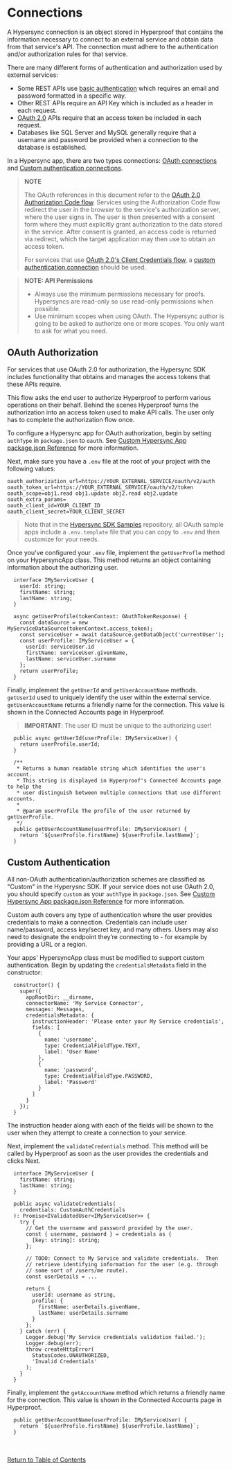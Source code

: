 # Connections

A Hypersync connection is an object stored in Hyperproof that contains the information necessary to connect to an external service and obtain data from that service's API. The connection must adhere to the authentication and/or authorization rules for that service.

There are many different forms of authentication and authorization used by external services:

- Some REST APIs use [basic authentication](https://en.wikipedia.org/wiki/Basic_access_authentication) which requires an email and password formatted in a specific way.
- Other REST APIs require an API Key which is included as a header in each request.
- [OAuth 2.0](https://www.oauth.com/) APIs require that an access token be included in each request.
- Databases like SQL Server and MySQL generally require that a username and password be provided when a connection to the database is established.

In a Hypersync app, there are two types connections: [OAuth connections](#oauth-authorization) and [Custom authentication connections](#custom-authentication).

> **NOTE**
>
> The OAuth references in this document refer to the [OAuth 2.0 Authorization Code flow](https://datatracker.ietf.org/doc/html/rfc6749#section-4.1).
> Services using the Authorization Code flow redirect the user in the browser to the service's
> authorization server, where the user signs in. The user is then presented with a consent form
> where they must explicitly grant authorization to the data stored in the service. After consent
> is granted, an access code is returned via redirect, which the target application may then use
> to obtain an access token.
>
> For services that use [OAuth 2.0's Client Credentials flow](https://datatracker.ietf.org/doc/html/rfc6749#section-4.4),
> a [custom authentication connection](#custom-authentication) should be used.

> **NOTE: API Permissions**
>- Always use the minimum permissions necessary for proofs. Hypersyncs are read-only so use read-only permissions when possible.
>- Use minimum scopes when using OAuth. The Hypersync author is going to be asked to authorize one or more scopes. You only want to ask for what you need.

## OAuth Authorization

For services that use OAuth 2.0 for authorization, the Hypersync SDK includes functionality that obtains and manages the access tokens that these APIs require.

This flow asks the end user to authorize Hyperproof to perform various operations on their behalf. Behind the scenes Hyperproof turns the authorization into an access token used to make API calls. The user only has to complete the authorization flow once.

To configure a Hypersync app for OAuth authorization, begin by setting `authType` in `package.json` to `oauth`. See [Custom Hypersync App package.json Reference](./030-package-json-reference.md) for more information.

Next, make sure you have a `.env` file at the root of your project with the following values:

```
oauth_authorization_url=https://YOUR_EXTERNAL_SERVICE/oauth/v2/auth
oauth_token_url=https://YOUR_EXTERNAL_SERVICE/oauth/v2/token
oauth_scope=obj1.read obj1.update obj2.read obj2.update
oauth_extra_params=
oauth_client_id=YOUR_CLIENT_ID
oauth_client_secret=YOUR_CLIENT_SECRET
```

> Note that in the [Hypersync SDK Samples](https://github.com/Hyperproof/hypersync-sdk-samples) repository, all OAuth sample apps include a `.env.template` file that you can copy to `.env` and then customize for your needs.

Once you've configured your `.env` file, implement the `getUserProfle` method on your HypersyncApp class. This method returns an object containing information about the authorizing user.

```
  interface IMyServiceUser {
    userId: string;
    firstName: string;
    lastName: string;
  }

  async getUserProfile(tokenContext: OAuthTokenResponse) {
    const dataSource = new MyServiceDataSource(tokenContext.access_token);
    const serviceUser = await dataSource.getDataObject('currentUser');
    const userProfile: IMyServiceUser = {
      userId: serviceUser.id
      firstName: serviceUser.givenName,
      lastName: serviceUser.surname
    };
    return userProfile;
  }
```

Finally, implement the `getUserId` and `getUserAccountName` methods. `getUserId` used to uniquely identify the user within the external service. `getUserAccountName` returns a friendly name for the connection. This value is shown in the Connected Accounts page in Hyperproof.

> **IMPORTANT**: The user ID must be unique to the authorizing user!

```
  public async getUserId(userProfile: IMyServiceUser) {
    return userProfile.userId;
  }

  /**
   * Returns a human readable string which identifies the user's account.
   * This string is displayed in Hyperproof's Connected Accounts page to help the
   * user distinguish between multiple connections that use different accounts.
   *
   * @param userProfile The profile of the user returned by getUserProfile.
   */
  public getUserAccountName(userProfile: IMyServiceUser) {
    return `${userProfile.firstName} ${userProfile.lastName}`;
  }
```

## Custom Authentication

All non-OAuth authentication/authorization schemes are classified as "Custom" in the Hyperysnc SDK. If your service does not use OAuth 2.0, you should specify `custom` as your `authType` in `package.json`. See [Custom Hypersync App package.json Reference](./030-package-json-reference.md) for more information.

Custom auth covers any type of authentication where the user provides credentials to make a connection. Credentials can include user name/password, access key/secret key, and many others. Users may also need to designate the endpoint they’re connecting to - for example by providing a URL or a region.

Your apps' HypersyncApp class must be modified to support custom authentication. Begin by updating the `credentialsMetadata` field in the constructor:

```
  constructor() {
    super({
      appRootDir: __dirname,
      connectorName: 'My Service Connector',
      messages: Messages,
      credentialsMetadata: {
        instructionHeader: 'Please enter your My Service credentials',
        fields: [
          {
            name: 'username',
            type: CredentialFieldType.TEXT,
            label: 'User Name'
          },
          {
            name: 'password',
            type: CredentialFieldType.PASSWORD,
            label: 'Password'
          }
        ]
      }
    });
  }
```

The instruction header along with each of the fields will be shown to the user when they attempt to create a connection to your service.

Next, implement the `validateCredentials` method. This method will be called by Hyperproof as soon as the user provides the credentials and clicks Next.

```
  interface IMyServiceUser {
    firstName: string;
    lastName: string;
  }

  public async validateCredentials(
    credentials: CustomAuthCredentials
  ): Promise<IValidatedUser<IMyServiceUser>> {
    try {
      // Get the username and password provided by the user.
      const { username, password } = credentials as {
        [key: string]: string;
      };

      // TODO: Connect to My Service and validate credentials.  Then
      // retrieve identifying information for the user (e.g. through
      // some sort of /users/me route).
      const userDetails = ...

      return {
        userId: username as string,
        profile: {
          firstName: userDetails.givenName,
          lastName: userDetails.surname
        }
      };
    } catch (err) {
      Logger.debug('My Service credentials validation failed.');
      Logger.debug(err);
      throw createHttpError(
        StatusCodes.UNAUTHORIZED,
        'Invalid Credentials'
      );
    }
  }
```

Finally, implement the `getAccountName` method which returns a friendly name for the connection. This value is shown in the Connected Accounts page in Hyperproof.

```
  public getUserAccountName(userProfile: IMyServiceUser) {
    return `${userProfile.firstName} ${userProfile.lastName}`;
  }

```

<br></br>
[Return to Table of Contents](./000-toc.md)
